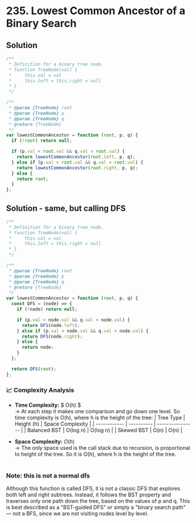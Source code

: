 # 235. Lowest Common Ancestor of a Binary Search

## Solution

```javascript
/**
 * Definition for a binary tree node.
 * function TreeNode(val) {
 *     this.val = val
 *     this.left = this.right = null
 * }
 */

/**
 * @param {TreeNode} root
 * @param {TreeNode} p
 * @param {TreeNode} q
 * @return {TreeNode}
 */
var lowestCommonAncestor = function (root, p, q) {
  if (!root) return null;

  if (p.val < root.val && q.val < root.val) {
    return lowestCommonAncestor(root.left, p, q);
  } else if (p.val > root.val && q.val > root.val) {
    return lowestCommonAncestor(root.right, p, q);
  } else {
    return root;
  }
};
```

## Solution - same, but calling DFS

```javascript
/**
 * Definition for a binary tree node.
 * function TreeNode(val) {
 *     this.val = val
 *     this.left = this.right = null
 * }
 */

/**
 * @param {TreeNode} root
 * @param {TreeNode} p
 * @param {TreeNode} q
 * @return {TreeNode}
 */
var lowestCommonAncestor = function (root, p, q) {
  const DFS = (node) => {
    if (!node) return null;

    if (p.val < node.val && q.val < node.val) {
      return DFS(node.left);
    } else if (p.val > node.val && q.val > node.val) {
      return DFS(node.right);
    } else {
      return node;
    }
  };

  return DFS(root);
};
```

### 📈 Complexity Analysis

- **Time Complexity:** $ O(h) $ <br>
  → At each step it makes one comparison and go down one level. So time complexity is O(h), where h is the height of the tree:
  | Tree Type | Height (h) | Space Complexity |
  | ------------ | ---------- | ---------------- |
  | Balanced BST | O(log n) | O(log n) |
  | Skewed BST | O(n) | O(n) |

- **Space Complexity:** $O(h)$ <br>
  → The only space used is the call stack due to recursion, is proportional to height of the tree. So it is O(h), where h is the height of the tree.
  <br>
  <br>

### Note: this is not a normal dfs

Although this function is called DFS, it is not a classic DFS that explores both left and right subtrees.
Instead, it follows the BST property and traverses only one path down the tree, based on the values of p and q.
This is best described as a "BST-guided DFS" or simply a "binary search path" — not a BFS, since we are not visiting nodes level by level.
